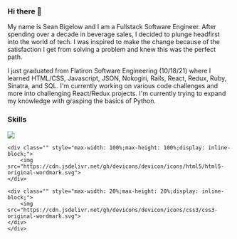 ### Hi there 👋

My name is Sean Bigelow and I am a Fullstack Software Engineer. After spending over a decade in beverage sales, I decided to plunge headfirst into the world of tech.  I was inspired to make the change because of the satisfaction I get from solving a problem and knew this was the perfect path.


I just graduated from Flatiron Software Engineering (10/18/21) where I learned HTML/CSS, Javascript, JSON, Nokogiri, Rails, React, Redux, Ruby, Sinatra, and SQL.
I'm currently working on various code challenges and more into challenging React/Redux projects.
I'm currently trying to expand my knowledge with grasping the basics of Python. 

### Skills
<!-- <img height='50' src="https://cdn.jsdelivr.net/gh/devicons/devicon/icons/react/react-original-wordmark.svg" />
<img height='50' src="https://cdn.jsdelivr.net/gh/devicons/devicon/icons/html5/html5-original-wordmark.svg" />
<img height='50' src="https://cdn.jsdelivr.net/gh/devicons/devicon/icons/css3/css3-original-wordmark.svg" /> -->



 <div id="banner" style="overflow: hidden;justify-content:space-around;">
    <div class="" style="max-width: 20%;max-height: 20%;display: inline-block;">
        <img src="https://cdn.jsdelivr.net/gh/devicons/devicon/icons/react/react-original-wordmark.svg">
    </div>

    <div class="" style="max-width: 100%;max-height: 100%;display: inline-block;">
        <img src="https://cdn.jsdelivr.net/gh/devicons/devicon/icons/html5/html5-original-wordmark.svg">
    </div>

    <div class="" style="max-width: 20%;max-height: 20%;display: inline-block;">
        <img src="https://cdn.jsdelivr.net/gh/devicons/devicon/icons/css3/css3-original-wordmark.svg">
    </div>
    </div>


<!--
**sbigelo/sbigelo** is a ✨ _special_ ✨ repository because its `README.md` (this file) appears on your GitHub profile.

Here are some ideas to get you started:

- 🔭 I’m currently working on ...
- 🌱 I’m currently learning ...
- 👯 I’m looking to collaborate on ...
- 🤔 I’m looking for help with ...
- 💬 Ask me about ...
- 📫 How to reach me: ...
- 😄 Pronouns: ...
- ⚡ Fun fact: ...
-->



